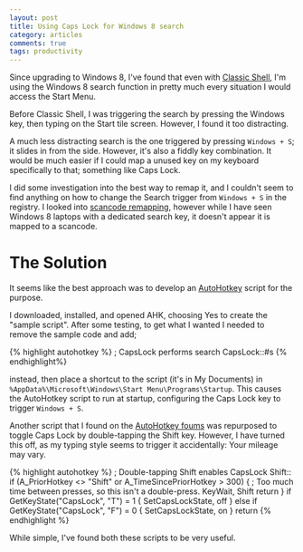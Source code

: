 ```yaml
---
layout: post
title: Using Caps Lock for Windows 8 search
category: articles
comments: true
tags: productivity
---
```


Since upgrading to Windows 8, I've found that even with [Classic Shell](http://classicshell.net), I'm using the Windows 8 search function in pretty much every situation I would access the Start Menu.

Before Classic Shell, I was triggering the search by pressing the Windows key, then typing on the Start tile screen. However, I found it too distracting.

A much less distracting search is the one triggered by pressing `Windows + S`; it slides in from the side. However, it's also a fiddly key combination. It would be much easier if I could map a unused key on my keyboard specifically to that; something like Caps Lock.

I did some investigation into the best way to remap it, and I couldn't seem to find anything on how to change the Search trigger from `Windows + S` in the registry. I looked into [scancode remapping](http://www.experts-exchange.com/OS/Microsoft_Operating_Systems/Windows/A_2155-Keyboard-Remapping-CAPSLOCK-to-Ctrl-and-Beyond.html), however while I have seen Windows 8 laptops with a dedicated search key, it doesn't appear it is mapped to a scancode.

# The Solution
It seems like the best approach was to develop an [AutoHotkey](http://autohotkey.com) script for the purpose.

I downloaded, installed, and opened AHK, choosing Yes to create the "sample script". After some testing, to get what I wanted I needed to remove the sample code and add;

{% highlight autohotkey %}
; CapsLock performs search
CapsLock::#s
{% endhighlight%}

instead, then place a shortcut to the script (it's in My Documents) in `%AppData%\Microsoft\Windows\Start Menu\Programs\Startup`. This causes the AutoHotkey script to run at startup, configuring the Caps Lock key to trigger `Windows + S`. 

Another script that I found on the [AutoHotkey foums](http://www.autohotkey.com/board/topic/4554-entering-commands-using-double-tapped-shift/) was repurposed to toggle Caps Lock by double-tapping the Shift key. However, I have turned this off, as my typing style seems to trigger it accidentally: Your mileage may vary.

{% highlight autohotkey %}
; Double-tapping Shift enables CapsLock
Shift::
if (A_PriorHotkey <> "Shift" or A_TimeSincePriorHotkey > 300)
{
   ; Too much time between presses, so this isn't a double-press.
    KeyWait, Shift
    return
}
	if GetKeyState("CapsLock", "T") = 1
	 {
 	  SetCapsLockState, off
	 }
	else if GetKeyState("CapsLock", "F") = 0
	 {
	   SetCapsLockState, on
	 }
return
{% endhighlight %}

While simple, I've found both these scripts to be very useful.